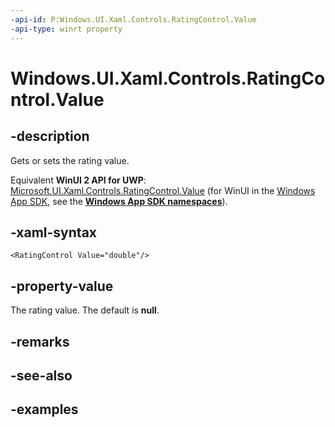 ```yaml
---
-api-id: P:Windows.UI.Xaml.Controls.RatingControl.Value
-api-type: winrt property
---
```


<!-- Property syntax.
public IReference<double> Value { get;  set; }
-->

# Windows.UI.Xaml.Controls.RatingControl.Value

## -description

Gets or sets the rating value.

Equivalent **WinUI 2 API for UWP**: [Microsoft.UI.Xaml.Controls.RatingControl.Value](/windows/winui/api/microsoft.ui.xaml.controls.ratingcontrol.value) (for WinUI in the [Windows App SDK](/windows/apps/windows-app-sdk/), see the **[Windows App SDK namespaces](/windows/windows-app-sdk/api/winrt/)**).

## -xaml-syntax

```xaml
<RatingControl Value="double"/>
```

## -property-value

The rating value. The default is **null**.

## -remarks

## -see-also

## -examples


